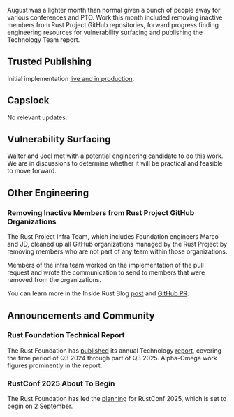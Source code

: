 August was a lighter month than normal given a bunch of people away for various conferences and PTO. Work this month included removing inactive members from Rust Project GitHub repositories, forward progress finding engineering resources for vulnerability surfacing and publishing the Technology Team report.

## Trusted Publishing

Initial implementation [live and in production](https://blog.rust-lang.org/2025/07/11/crates-io-development-update-2025-07/).

## Capslock

No relevant updates.

## Vulnerability Surfacing

Walter and Joel met with a potential engineering candidate to do this work. We are in discussions to determine whether it will be practical and feasible to move forward.

## Other Engineering

### Removing Inactive Members from Rust Project GitHub Organizations

The Rust Project Infra Team, which includes Foundation engineers Marco and JD, cleaned up all GitHub organizations managed by the Rust Project by removing members who are not part of any team within those organizations.

Members of the infra team worked on the implementation of the pull request and wrote the communication to send to members that were removed from the organizations.

You can learn more in the Inside Rust Blog [post](https://blog.rust-lang.org/inside-rust/2025/08/26/removing-inactive-members-from-github-organizations/) and [GitHub PR](https://github.com/rust-lang/team/pull/1868).

## Announcements and Community

### Rust Foundation Technical Report

The Rust Foundation has [published](https://rustfoundation.org/media/rust-foundations-2025-technology-report-showcases-year-of-rust-security-advancements-ecosystem-resilience-strategic-partnerships/) its annual Technology [report](https://rustfoundation.org/wp-content/uploads/2025/08/technology-report-2025.pdf), covering the time period of Q3 2024 through part of Q3 2025. Alpha-Omega work figures prominently in the report.

### RustConf 2025 About To Begin

The Rust Foundation has led the [planning](https://rustfoundation.org/media/save-the-date-rustconf-2025-is-coming-to-seattle-from-september-2-5/) for RustConf 2025, which is set to begin on 2 September.